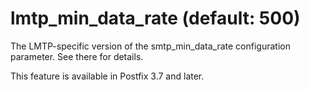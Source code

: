 # lmtp_min_data_rate (default: 500)
 The LMTP-specific version of the smtp\_min\_data\_rate configuration
parameter. See there for details. 


 This feature is available in Postfix 3.7 and later. 


